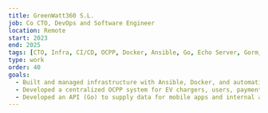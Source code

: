 ```yaml
---
title: GreenWatt360 S.L.
job: Co CTO, DevOps and Software Engineer
location: Remote
start: 2023
end: 2025
tags: [CTO, Infra, CI/CD, OCPP, Docker, Ansible, Go, Echo Server, Gorm, PHP, Laravel]
type: work
order: 40
goals:
  - Built and managed infrastructure with Ansible, Docker, and automation tools.
  - Developed a centralized OCPP system for EV chargers, users, payments, and metrics (Go).
  - Developed an API (Go) to supply data for mobile apps and internal administrative tools (PHP).
---
```


